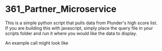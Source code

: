 # 361_Partner_Microservice

This is a simple python script that pulls data from Plunder's high score list.
If you are building this with javascript, simply place the query file in your scripts folder and run it where you would like the data to display. 

An example call might look like 
<script src="highscore_query.py"></script>
